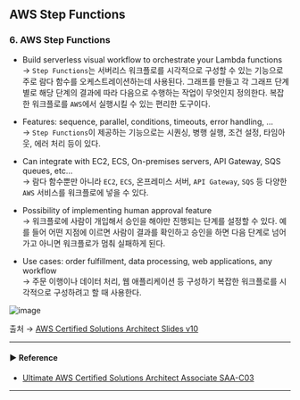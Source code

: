 ## AWS Step Functions
### 6. AWS Step Functions
- Build serverless visual workflow to orchestrate your Lambda functions  
→ `Step Functions`는 서버리스 워크플로를 시각적으로 구성할 수 있는 기능으로 주로 람다 함수를 오케스트레이션하는데 사용된다. 그래프를 만들고 각 그래프 단계별로 해당 단계의 결과에 따라 다음으로 수행하는 작업이 무엇인지 정의한다. 복잡한 워크플로를 `AWS`에서 실행시킬 수 있는 편리한 도구이다.

- Features: sequence, parallel, conditions, timeouts, error handling, …  
→ `Step Functions`이 제공하는 기능으로는 시퀀싱, 병행 실행, 조건 설정, 타임아웃, 에러 처리 등이 있다.

- Can integrate with EC2, ECS, On-premises servers, API Gateway, SQS queues, etc…  
→ 람다 함수뿐만 아니라 `EC2`, `ECS`, 온프레미스 서버, `API Gateway`, `SQS` 등 다양한 `AWS` 서비스를 워크플로에 넣을 수 있다.

- Possibility of implementing human approval feature  
→ 워크플로에 사람이 개입해서 승인을 해야만 진행되는 단계를 설정할 수 있다. 예를 들어 어떤 지점에 이르면 사람이 결과를 확인하고 승인을 하면 다음 단계로 넘어가고 아니면 워크플로가 멈춰 실패하게 된다.

- Use cases: order fulfillment, data processing, web applications, any workflow  
→ 주문 이행이나 데이터 처리, 웹 애플리케이션 등 구성하기 복잡한 워크플로를 시각적으로 구성하려고 할 때 사용한다.

![image](https://user-images.githubusercontent.com/97398071/235828284-b49bc2f7-4992-49d8-a46c-d8ead60d1540.png)

출처 → [AWS Certified Solutions Architect Slides v10](https://courses.datacumulus.com/downloads/certified-solutions-architect-pn9/)

---
#### ▶ Reference
- [Ultimate AWS Certified Solutions Architect Associate SAA-C03](https://www.udemy.com/course/aws-certified-solutions-architect-associate-saa-c03/)
---